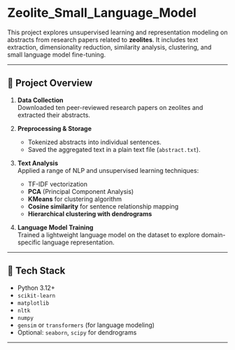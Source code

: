 # Zeolite_Small_Language_Model

This project explores unsupervised learning and representation modeling on abstracts from research papers related to **zeolites**. It includes text extraction, dimensionality reduction, similarity analysis, clustering, and small language model fine-tuning.

---

## 📌 Project Overview

1. **Data Collection**  
   Downloaded ten peer-reviewed research papers on zeolites and extracted their abstracts.

2. **Preprocessing & Storage**  
   - Tokenized abstracts into individual sentences.
   - Saved the aggregated text in a plain text file (`abstract.txt`).

3. **Text Analysis**  
   Applied a range of NLP and unsupervised learning techniques:
   - TF-IDF vectorization
   - **PCA** (Principal Component Analysis)
   - **KMeans** for clustering algorithm
   - **Cosine similarity** for sentence relationship mapping
   - **Hierarchical clustering with dendrograms**

4. **Language Model Training**  
   Trained a lightweight language model on the dataset to explore domain-specific language representation.

---

## 🧪 Tech Stack

- Python 3.12+
- `scikit-learn`
- `matplotlib`
- `nltk`
- `numpy`
- `gensim` or `transformers` (for language modeling)
- Optional: `seaborn`, `scipy` for dendrograms

---


